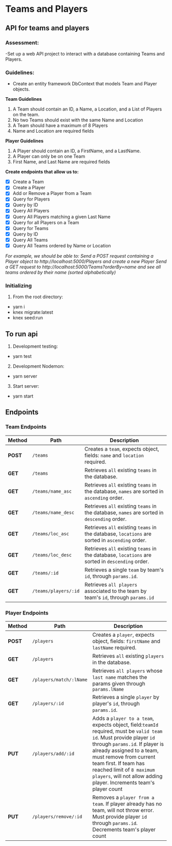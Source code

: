 # Teams and Players

## API for teams and players

### Assessment:

-Set up a web API project to interact with a database containing Teams and Players.

### Guidelines:

- Create an entity framework DbContext that models Team and Player objects.

**Team Guidelines**

1. A Team should contain an ID, a Name, a Location, and a List of Players on the team.
2. No two Teams should exist with the same Name and Location
3. A Team should have a maximum of 8 Players
4. Name and Location are required fields

**Player Guidelines**

1. A Player should contain an ID, a FirstName, and a LastName.
2. A Player can only be on one Team
3. First Name, and Last Name are required fields

**Create endpoints that allow us to:**

- [x] Create a Team
- [x] Create a Player
- [x] Add or Remove a Player from a Team
- [x] Query for Players
- [x] Query by ID
- [x] Query All Players
- [x] Query All Players matching a given Last Name
- [x] Query for all Players on a Team
- [x] Query for Teams
- [x] Query by ID
- [x] Query All Teams
- [x] Query All Teams ordered by Name or Location

_For example, we should be able to:_
_Send a POST request containing a Player object to http://localhost:5000/Players and create a new Player_
_Send a GET request to http://localhost:5000/Teams?orderBy=name and see all teams ordered by their name (sorted alphabetically)_

### Initializing

1. From the root directory:

- yarn i
- knex migrate:latest
- knex seed:run

## To run api

1. Development testing:

- yarn test

2. Development Nodemon:

- yarn server

3. Start server:

- yarn start

## Endpoints

### Team Endpoints

| Method   | Path                 | Description                                                                                     |
| -------- | -------------------- | ----------------------------------------------------------------------------------------------- |
| **POST** | `/teams`             | Creates a `team`, expects object, fields: `name` and `location` required.                       |
| **GET**  | `/teams`             | Retrieves `all` existing `teams` in the database.                                               |
| **GET**  | `/teams/name_asc`    | Retrieves `all` existing `teams` in the database, `names` are sorted in `ascending` order.      |
| **GET**  | `/teams/name_desc`   | Retrieves `all` existing `teams` in the database, `names` are sorted in `descending` order.     |
| **GET**  | `/teams/loc_asc`     | Retrieves `all` existing `teams` in the database, `locations` are sorted in `ascending` order.  |
| **GET**  | `/teams/loc_desc`    | Retrieves `all` existing `teams` in the database, `locations` are sorted in `descending` order. |
| **GET**  | `/teams/:id`         | Retrieves a single `team` by team's `id`, through `params.id`.                                  |
| **GET**  | `/teams/players/:id` | Retrieves `all players` associated to the team by team's `id`, through `params.id`              |

### Player Endpoints

| Method   | Path                    | Description                                                                                                                                                                                                                                                                                                                             |
| -------- | ----------------------- | --------------------------------------------------------------------------------------------------------------------------------------------------------------------------------------------------------------------------------------------------------------------------------------------------------------------------------------- |
| **POST** | `/players`              | Creates a `player`, expects object, fields: `firstName` and `lastName` required.                                                                                                                                                                                                                                                        |
| **GET**  | `/players`              | Retrieves `all` existing `players` in the database.                                                                                                                                                                                                                                                                                     |
| **GET**  | `/players/match/:lName` | Retrieves `all players` whose `last name` matches the params given through `params.lName`                                                                                                                                                                                                                                               |
| **GET**  | `/players/:id`          | Retrieves a single `player` by player's `id`, through `params.id`.                                                                                                                                                                                                                                                                      |
| **PUT**  | `/players/add/:id`      | Adds a `player to a team`, expects object, field:`teamId` required, must be `valid team id`. Must provide player `id` through `params.id`. If player is already assigned to a team, must remove from current team first. If team has reached limit of `8 maximum players`, will not allow adding player. Increments team's player count |
| **PUT**  | `/players/remove/:id`   | Removes a `player from a team`. If player already has no team, will not throw error. Must provide player `id` through `params.id`. Decrements team's player count                                                                                                                                                                       |
